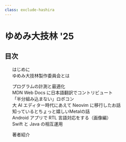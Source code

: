 ```yaml
---
class: exclude-hashira
---
```


# ゆめみ大技林 '25

<nav id="toc" role="doc-toc">

## 目次

1. [はじめに](preface.html)
1. [ゆめみ大技林製作委員会とは](preface.html)
<!-- ここから、記事の目次 -->
1. [プログラムの計測と最適化](emoto.html)
1. [MDN Web Docs に日本語翻訳でコントリビュート](uutan1108.html)
1. [「半分組み込まない」ロボコン](yu_kimura.html)
1. [大 AI エディター時代にあえて Neovim に移行したお話](kisaki.html)
1. [知っているとちょっと嬉しいMetalの話](miharun.html)
1. [Android アプリで RTL 言語対応をする（画像編）](akatsuki174.html)
1. [Swift と Java の相互運用](kawashima.html)
<!-- ここまで、記事の目次 -->
1. [著者紹介](authors.html)

</nav>
